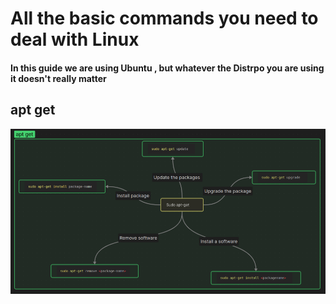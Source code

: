 # All the basic commands you need to deal with Linux 
#### In this guide we are using Ubuntu , but whatever the Distrpo you are using it doesn't really matter


## apt get
![alt text](image.png)
